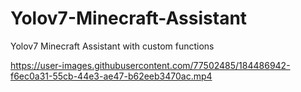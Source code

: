 # Yolov7-Minecraft-Assistant
Yolov7 Minecraft Assistant with custom functions


https://user-images.githubusercontent.com/77502485/184486942-f6ec0a31-55cb-44e3-ae47-b62eeb3470ac.mp4

